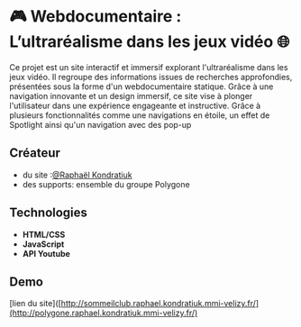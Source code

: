 # 🎮 Webdocumentaire : L’ultraréalisme dans les jeux vidéo 🌐
Ce projet est un site interactif et immersif explorant l'ultraréalisme dans les jeux vidéo. Il regroupe des informations issues de recherches approfondies, présentées sous la forme d'un webdocumentaire statique. Grâce à une navigation innovante et un design immersif, ce site vise à plonger l'utilisateur dans une expérience engageante et instructive.  Grâce à plusieurs fonctionnalités comme une navigations en étoile, un effet de Spotlight ainsi qu'un navigation avec des pop-up

## Créateur

- du site :[@Raphaël Kondratiuk](https://github.com/Raphael-K-78/)
- des supports: ensemble du groupe Polygone

## Technologies

- **HTML/CSS**
- **JavaScript**
- **API Youtube**

## Demo
[lien du site]([http://sommeilclub.raphael.kondratiuk.mmi-velizy.fr/](http://polygone.raphael.kondratiuk.mmi-velizy.fr/)
